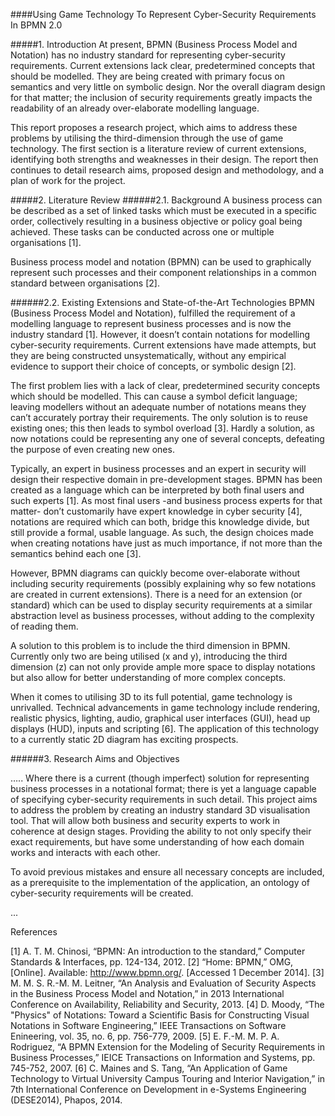 ####Using Game Technology To Represent Cyber-Security Requirements In BPMN 2.0

#####1.	Introduction
At present, BPMN (Business Process Model and Notation) has no industry standard for representing cyber-security requirements. 
Current extensions lack clear, predetermined concepts that should be modelled. They are being created with primary focus on 
semantics and very little on symbolic design. Nor the overall diagram design for that matter; the inclusion of security 
requirements greatly impacts the readability of an already over-elaborate modelling language.

This report proposes a research project, which aims to address these problems by utilising the third-dimension through the use of 
game technology. The first section is a literature review of current extensions, identifying both strengths and weaknesses in 
their design. The report then continues to detail research aims, proposed design and methodology, and a plan of work for the 
project.

#####2. Literature Review
######2.1.	Background
A business process can be described as a set of linked tasks which must be executed in a specific order, collectively resulting in 
a business objective or policy goal being achieved. These tasks can be conducted across one or multiple organisations [1]. 

Business process model and notation (BPMN) can be used to graphically represent such processes and their component relationships 
in a common standard between organisations [2]. 

######2.2.	Existing Extensions and State-of-the-Art Technologies
BPMN (Business Process Model and Notation), fulfilled the requirement of a modelling language to represent business processes and is now the industry standard [1]. However, it doesn’t contain notations for modelling cyber-security requirements. Current extensions have made attempts, but they are being constructed unsystematically, without any empirical evidence to support their choice of concepts, or symbolic design [2].

The first problem lies with a lack of clear, predetermined security concepts which should be modelled. This can cause a symbol 
deficit language; leaving modellers without an adequate number of notations means they can’t accurately portray their 
requirements. The only solution is to reuse existing ones; this then leads to symbol overload [3]. Hardly a solution, as now 
notations could be representing any one of several concepts, defeating the purpose of even creating new ones.

Typically, an expert in business processes and an expert in security will design their respective domain in pre-development 
stages. BPMN has been created as a language which can be interpreted by both final users and such experts [1]. As most final 
users -and business process experts for that matter- don’t customarily have expert knowledge in cyber security [4], notations 
are required which can both, bridge this knowledge divide, but still provide a formal, usable language. As such, the design 
choices made when creating notations have just as much importance, if not more than the semantics behind each one [3].

However, BPMN diagrams can quickly become over-elaborate without including security requirements (possibly explaining why so 
few notations are created in current extensions). There is a need for an extension (or standard) which can be used to display 
security requirements at a similar abstraction level as business processes, without adding to the complexity of reading them.

A solution to this problem is to include the third dimension in BPMN. Currently only two are being utilised (x and y), 
introducing the third dimension (z) can not only provide ample more space to display notations but also allow for better 
understanding of more complex concepts. 

When it comes to utilising 3D to its full potential, game technology is unrivalled. Technical advancements in game technology 
include rendering, realistic physics, lighting, audio, graphical user interfaces (GUI), head up displays (HUD), inputs and 
scripting [6]. The application of this technology to a currently static 2D diagram has exciting prospects.

######3.	Research Aims and Objectives

….. Where there is a current (though imperfect) solution for representing business processes in a notational format; there is 
yet a language capable of specifying cyber-security requirements in such detail. This project aims to address the problem by 
creating an industry standard 3D visualisation tool. That will allow both business and security experts to work in coherence 
at design stages. Providing the ability to not only specify their exact requirements, but have some understanding of how each 
domain works and interacts with each other.

To avoid previous mistakes and ensure all necessary concepts are included, as a prerequisite to the implementation of the 
application, an ontology of cyber-security requirements will be created. 

...

References

[1] 	A. T. M. Chinosi, “BPMN: An introduction to the standard,” Computer Standards & Interfaces, pp. 124-134, 2012. 
[2] 	“Home: BPMN,” OMG, [Online]. Available: http://www.bpmn.org/. [Accessed 1 December 2014].
[3] 	M. M. S. R.-M. M. Leitner, “An Analysis and Evaluation of Security Aspects in the Business Process Model and Notation,” in 2013 International Conference on Availability, Reliability and Security, 2013. 
[4] 	D. Moody, “The "Physics" of Notations: Toward a Scientific Basis for Constructing Visual Notations in Software Engineering,” IEEE Transactions on Software Enineering, vol. 35, no. 6, pp. 756-779, 2009. 
[5] 	E. F.-M. M. P. A. Rodriguez, “A BPMN Extension for the Modeling of Security Requirements in Business Processes,” IEICE Transactions on Information and Systems, pp. 745-752, 2007. 
[6] 	C. Maines and S. Tang, “An Application of Game Technology to Virtual University Campus Touring and Interior Navigation,” in 7th International Conference on Development in e-Systems Engineering (DESE2014), Phapos, 2014. 
